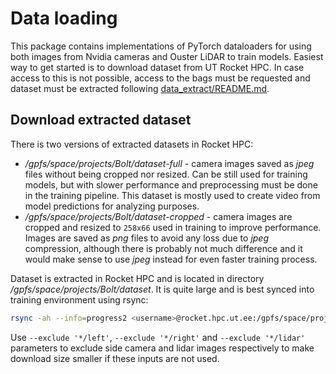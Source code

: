 # Data loading

This package contains implementations of PyTorch dataloaders for using both images from Nvidia cameras and Ouster LiDAR
to train models. Easiest way to get started is to download dataset from UT Rocket HPC. In case access to this is not possible,
access to the bags must be requested and dataset must be extracted following [data_extract/README.md](../data_extract/README.md).

## Download extracted dataset

There is two versions of extracted datasets in Rocket HPC:
 - _/gpfs/space/projects/Bolt/dataset-full_ - camera images saved as _jpeg_ files without being cropped nor resized. Can be 
still used for training models, but with slower performance and preprocessing must be done in the training pipeline. 
This dataset is mostly used to create video from model predictions for analyzing purposes.
 - _/gpfs/space/projects/Bolt/dataset-cropped_ - camera images are cropped and resized to `258x66` used in training to 
improve performance. Images are saved as _png_ files to avoid any loss due to _jpeg_ compression, although there is probably
not much difference and it would make sense to use _jpeg_ instead for even faster training process.

Dataset is extracted in Rocket HPC and is located in directory _/gpfs/space/projects/Bolt/dataset_. It is quite large
and is best synced into training environment using rsync:

```bash
rsync -ah --info=progress2 <username>@rocket.hpc.ut.ee:/gpfs/space/projects/Bolt/dataset-cropped .
```

Use `--exclude '*/left'`, `--exclude '*/right'` and `--exclude '*/lidar'` parameters to exclude side camera and lidar images
respectively to make download size smaller if these inputs are not used.

